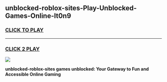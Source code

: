 
## unblocked-roblox-sites-Play-Unblocked-Games-Online-lt0n9
<h3>
<a href="https://premium76.site?title=unblocked-roblox-sites&ref=25A">CLICK TO PLAY</a></h3>
<hr>

<h3>
<a href="https://premium76.site?title=unblocked-roblox-sites&ref=25A">CLICK 2 PLAY</a>
  
</h3>

<a href="https://premium76.site?title=unblocked-roblox-sites&ref=25A"><img src="https://clearcache.store/games.png"></a>


**unblocked-roblox-sites games unblocked: Your Gateway to Fun and Accessible Online Gaming**
